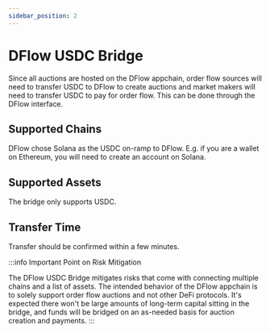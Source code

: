 ```yaml
---
sidebar_position: 2
---
```


# DFlow USDC Bridge

Since all auctions are hosted on the DFlow appchain, order flow sources will need to transfer USDC to DFlow to create auctions and market makers will need to transfer USDC to pay for order flow. This can be done through the DFlow interface.

## Supported Chains

DFlow chose Solana as the USDC on-ramp to DFlow. E.g. if you are a wallet on Ethereum, you will need to create an account on Solana.

## Supported Assets

The bridge only supports USDC.

## Transfer Time

Transfer should be confirmed within a few minutes.

:::info Important Point on Risk Mitigation

The DFlow USDC Bridge mitigates risks that come with connecting multiple chains and a list of assets. The intended behavior of the DFlow appchain is to solely support order flow auctions and not other DeFi protocols. It's expected there won't be large amounts of long-term capital sitting in the bridge, and funds will be bridged on an as-needed basis for auction creation and payments.
:::
